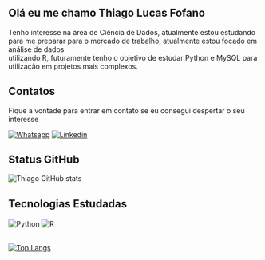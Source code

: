 ## Olá eu me chamo Thiago Lucas Fofano

Tenho interesse na área de Ciência de Dados, atualmente estou estudando para me preparar para o mercado de trabalho, atualmente estou focado em análise de dados <br/> utilizando R, futuramente tenho o objetivo de estudar Python e MySQL para utilização em projetos mais complexos.

## Contatos
Fique a vontade para entrar em contato se eu consegui despertar o seu interesse

[![Whatsapp](https://img.shields.io/badge/WhatsApp-25D366?style=for-the-badge&logo=whatsapp&logoColor=white)](https://wa.me/message/MZCQB3NDX7NJF1)
[![Linkedin](https://img.shields.io/badge/LinkedIn-0077B5?style=for-the-badge&logo=linkedin&logoColor=white)](https://www.linkedin.com/in/thiago-lucas-fofano-b78528202/)

## Status GitHub
![Thiago GitHub stats](https://github-readme-stats.vercel.app/api?username=devv-thiago&show_icons=true&theme=radical)

## Tecnologias Estudadas
<div style = "display: inline_block">
    <img align = "center" alt = "Python" src = "https://img.shields.io/badge/Python-3776AB?style=for-the-badge&logo=python&logoColor=white">
    <img align = "center" alt = "R" src = "https://img.shields.io/badge/R-276DC3?style=for-the-badge&logo=r&logoColor=white">
    <img align = "center" alt = "" src = "https://img.shields.io/badge/MySQL-00000F?style=for-the-badge&logo=mysql&logoColor=white">
</div>
<br/>

[![Top Langs](https://github-readme-stats.vercel.app/api/top-langs/?username=devv-thiago)](https://github.com/devv-thiago/github-readme-stats)

